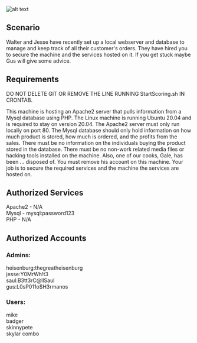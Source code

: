 ![alt text](https://upload.wikimedia.org/wikipedia/commons/7/77/Breaking_Bad_logo.svg)

## Scenario  
Walter and Jesse have recently set up a local webserver and database to manage and keep track of all their customer's orders. They have hired you to secure the machine and the services hosted on it. If you get stuck maybe Gus will give some advice.
## Requirements  
DO NOT DELETE GIT OR REMOVE THE LINE RUNNING StartScoring.sh IN CRONTAB.  
  
This machine is hosting an Apache2 server that pulls information from a Mysql database using PHP. The Linux machine is running Ubuntu 20.04 and is required to stay on version 20.04. The Apache2 server must only run locally on port 80. The Mysql database should only hold information on how much product is stored, how much is ordered, and the profits from the sales. There must be no information on the individuals buying the product stored in the database. There must be no non-work related media files or hacking tools installed on the machine. Also, one of our cooks, Gale, has been ... disposed of. You must remove his account on this machine. Your job is to secure the required services and the machine the services are hosted on.

## Authorized Services  
Apache2 - N/A  
Mysql - mysql:password123  
PHP - N/A  

## Authorized Accounts  
### Admins:  
heisenburg:thegreatheisenburg  
jesse:Y0MrWh!t3  
saul:B3tt3rC@llSaul  
gus:L0sP011o$H3rmanos  

### Users:  
mike  
badger  
skinnypete  
skylar
combo
